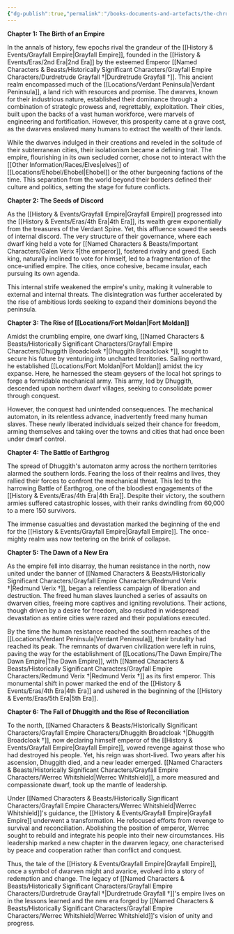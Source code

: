 ```yaml
---
{"dg-publish":true,"permalink":"/books-documents-and-artefacts/the-chronicles-of-the-grayfall-empire-a-dwarven-legacy/","updated":"2025-06-30T20:16:54.948+01:00"}
---
```



**Chapter 1: The Birth of an Empire**

In the annals of history, few epochs rival the grandeur of the [[History & Events/Grayfall Empire\|Grayfall Empire]], founded in the [[History & Events/Eras/2nd Era\|2nd Era]] by the esteemed Emperor [[Named Characters & Beasts/Historically Significant  Characters/Grayfall Empire Characters/Durdretrude Grayfall †\|Durdretrude Grayfall †]]. This ancient realm encompassed much of the [[Locations/Verdant Peninsula\|Verdant Peninsula]], a land rich with resources and promise. The dwarves, known for their industrious nature, established their dominance through a combination of strategic prowess and, regrettably, exploitation. Their cities, built upon the backs of a vast human workforce, were marvels of engineering and fortification. However, this prosperity came at a grave cost, as the dwarves enslaved many humans to extract the wealth of their lands.

While the dwarves indulged in their creations and reveled in the solitude of their subterranean cities, their isolationism became a defining trait. The empire, flourishing in its own secluded corner, chose not to interact with the [[Other Information/Races/Elves\|elves]] of [[Locations/Ehobel/Ehobel\|Ehobel]] or the other burgeoning factions of the time. This separation from the world beyond their borders defined their culture and politics, setting the stage for future conflicts.

**Chapter 2: The Seeds of Discord**

As the [[History & Events/Grayfall Empire\|Grayfall Empire]] progressed into the [[History & Events/Eras/4th Era\|4th Era]], its wealth grew exponentially from the treasures of the Verdant Spine. Yet, this affluence sowed the seeds of internal discord. The very structure of their governance, where each dwarf king held a vote for [[Named Characters & Beasts/Important Characters/Galen Verix ‡\|the emperor]], fostered rivalry and greed. Each king, naturally inclined to vote for himself, led to a fragmentation of the once-unified empire. The cities, once cohesive, became insular, each pursuing its own agenda.

This internal strife weakened the empire's unity, making it vulnerable to external and internal threats. The disintegration was further accelerated by the rise of ambitious lords seeking to expand their dominions beyond the peninsula.

**Chapter 3: The Rise of [[Locations/Fort Moldan\|Fort Moldan]]**

Amidst the crumbling empire, one dwarf king, [[Named Characters & Beasts/Historically Significant  Characters/Grayfall Empire Characters/Dhuggith Broadcloak †\|Dhuggith Broadcloak †]], sought to secure his future by venturing into uncharted territories. Sailing northward, he established [[Locations/Fort Moldan\|Fort Moldan]] amidst the icy expanse. Here, he harnessed the steam geysers of the local hot springs to forge a formidable mechanical army. This army, led by Dhuggith, descended upon northern dwarf villages, seeking to consolidate power through conquest.

However, the conquest had unintended consequences. The mechanical automaton, in its relentless advance, inadvertently freed many human slaves. These newly liberated individuals seized their chance for freedom, arming themselves and taking over the towns and cities that had once been under dwarf control.

**Chapter 4: The Battle of Earthgrog**

The spread of Dhuggith's automaton army across the northern territories alarmed the southern lords. Fearing the loss of their realms and lives, they rallied their forces to confront the mechanical threat. This led to the harrowing Battle of Earthgrog, one of the bloodiest engagements of the [[History & Events/Eras/4th Era\|4th Era]]. Despite their victory, the southern armies suffered catastrophic losses, with their ranks dwindling from 60,000 to a mere 150 survivors.

The immense casualties and devastation marked the beginning of the end for the [[History & Events/Grayfall Empire\|Grayfall Empire]]. The once-mighty realm was now teetering on the brink of collapse.

**Chapter 5: The Dawn of a New Era**

As the empire fell into disarray, the human resistance in the north, now united under the banner of [[Named Characters & Beasts/Historically Significant  Characters/Grayfall Empire Characters/Redmund Verix †\|Redmund Verix †]], began a relentless campaign of liberation and destruction. The freed human slaves launched a series of assaults on dwarven cities, freeing more captives and igniting revolutions. Their actions, though driven by a desire for freedom, also resulted in widespread devastation as entire cities were razed and their populations executed.

By the time the human resistance reached the southern reaches of the [[Locations/Verdant Peninsula\|Verdant Peninsula]], their brutality had reached its peak. The remnants of dwarven civilization were left in ruins, paving the way for the establishment of [[Locations/The Dawn Empire/The Dawn Empire\|The Dawn Empire]], with [[Named Characters & Beasts/Historically Significant  Characters/Grayfall Empire Characters/Redmund Verix †\|Redmund Verix †]] as its first emperor. This monumental shift in power marked the end of the [[History & Events/Eras/4th Era\|4th Era]] and ushered in the beginning of the [[History & Events/Eras/5th Era\|5th Era]].

**Chapter 6: The Fall of Dhuggith and the Rise of Reconciliation**

To the north, [[Named Characters & Beasts/Historically Significant  Characters/Grayfall Empire Characters/Dhuggith Broadcloak †\|Dhuggith Broadcloak †]], now declaring himself emperor of the [[History & Events/Grayfall Empire\|Grayfall Empire]], vowed revenge against those who had destroyed his people. Yet, his reign was short-lived. Two years after his ascension, Dhuggith died, and a new leader emerged. [[Named Characters & Beasts/Historically Significant  Characters/Grayfall Empire Characters/Werrec Whitshield\|Werrec Whitshield]], a more measured and compassionate dwarf, took up the mantle of leadership.

Under [[Named Characters & Beasts/Historically Significant  Characters/Grayfall Empire Characters/Werrec Whitshield\|Werrec Whitshield]]'s guidance, the [[History & Events/Grayfall Empire\|Grayfall Empire]] underwent a transformation. He refocused efforts from revenge to survival and reconciliation. Abolishing the position of emperor, Werrec sought to rebuild and integrate his people into their new circumstances. His leadership marked a new chapter in the dwarven legacy, one characterised by peace and cooperation rather than conflict and conquest.

Thus, the tale of the [[History & Events/Grayfall Empire\|Grayfall Empire]], once a symbol of dwarven might and avarice, evolved into a story of redemption and change. The legacy of [[Named Characters & Beasts/Historically Significant  Characters/Grayfall Empire Characters/Durdretrude Grayfall †\|Durdretrude Grayfall †]]'s empire lives on in the lessons learned and the new era forged by [[Named Characters & Beasts/Historically Significant  Characters/Grayfall Empire Characters/Werrec Whitshield\|Werrec Whitshield]]'s vision of unity and progress.